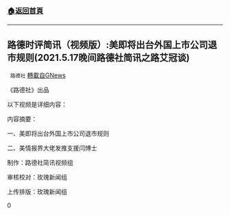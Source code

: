 ###  [:house:返回首頁](https://github.com/ourhimalayas/txt)
---

## 路德时评简讯（视频版）:美即将出台外国上市公司退市规则(2021.5.17晚间路德社简讯之路艾冠谈)
` 路德社` [轉載自GNews](https://gnews.org/zh-hans/1258685/)

《路德社》出品

以下视频是详细内容：

内容摘要：

一、美即将出台外国上市公司退市规则



二、美情报界大佬发推支援闫博士



制作：路德社简讯视频组

审核校对：玫瑰新闻组

上传排版：玫瑰新闻组

0
